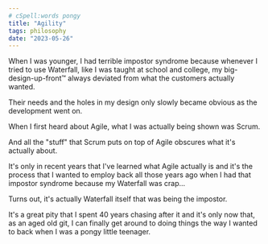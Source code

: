 ```yaml
---
# cSpell:words pongy
title: "Agility"
tags: philosophy
date: "2023-05-26"
---
```

When I was younger, I had terrible impostor syndrome because whenever I
tried to use Waterfall, like I was taught at school and college, my
big-design-up-front™ always deviated from what the customers actually wanted.

Their needs and the holes in my design only slowly became obvious as the
development went on.

When I first heard about Agile, what I was actually being shown was Scrum.

And all the "stuff" that Scrum puts on top of Agile obscures what
it's actually about.

It's only in recent years that I've learned what Agile actually is and it's
the process that I wanted to employ back all those years ago when I had that
impostor syndrome because my Waterfall was crap...

Turns out, it's actually Waterfall itself that was being the impostor.

It's a great pity that I spent 40 years chasing after it and it's only now
that, as an aged old git, I can finally get around to doing things the way I
wanted to back when I was a pongy little teenager.
